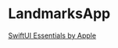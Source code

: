 # LandmarksApp

[SwiftUI Essentials by Apple](https://developer.apple.com/tutorials/swiftui#swiftui-essentials)
